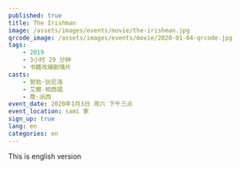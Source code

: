 ```yaml
---
published: true
title: The Irishman
image: /assets/images/events/movie/the-irishman.jpg
qrcode_image: /assets/images/events/movie/2020-01-04-qrcode.jpg
tags: 
    - 2019
    - 3小时 29 分钟
    - 书籍改编剧情片
casts: 
    - 勞勃·狄尼洛
    - 艾爾·帕西諾
    - 喬·派西
event_date: 2020年1月3日 周六 下午三点
event_location: sami 家
sign_up: true
lang: en
categories: en
---
```


This is english version